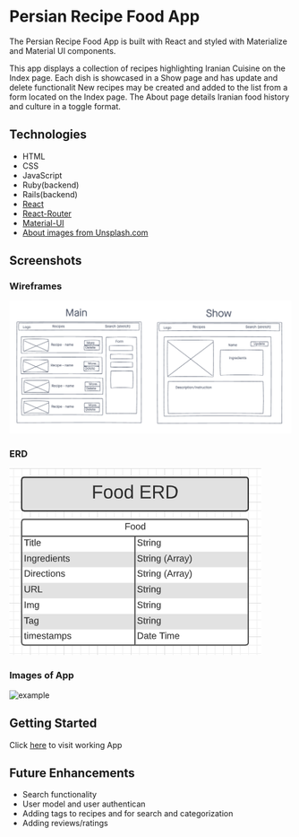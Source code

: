 # Persian Recipe Food App

The Persian Recipe Food App is built with React and styled with Materialize and Material UI components.

This app displays a collection of recipes highlighting Iranian Cuisine on the Index page. Each dish is showcased in a Show page and has update and delete functionalit New recipes may be created and added to the list from a form located on the Index page. The About page details Iranian food history and culture in a toggle format.

## Technologies

- HTML
- CSS
- JavaScript
- Ruby(backend)
- Rails(backend)
- [React](https://reactjs.org/)
- [React-Router](https://reactrouter.com/)
- [Material-UI](https://material-ui.com/)
- [About images from Unsplash.com](https://unsplash.com/)

## Screenshots

### Wireframes

![wireframe](public/images/wireframe.png)

### ERD

![ERD](public/images/erd.png)

### Images of App

![example](filepath)

## Getting Started

Click [here](website) to visit working App

## Future Enhancements

- Search functionality
- User model and user authentican
- Adding tags to recipes and for search and categorization
- Adding reviews/ratings
